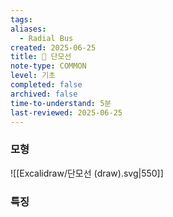 ```yaml
---
tags: 
aliases:
  - Radial Bus
created: 2025-06-25
title: 📝 단모선
note-type: COMMON
level: 기초
completed: false
archived: false
time-to-understand: 5분
last-reviewed: 2025-06-25
---
```



### 모형
![[Excalidraw/단모선 (draw).svg|550]]


### 특징

